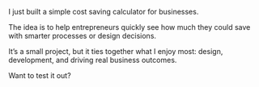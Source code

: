 I just built a simple cost saving calculator for businesses.

The idea is to help entrepreneurs quickly see how much they could save with smarter processes or design decisions.

It’s a small project, but it ties together what I enjoy most: design, development, and driving real business outcomes.

Want to test it out? 
